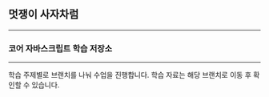 ## 멋쟁이 사자차럼

---

### 코어 자바스크립트 학습 저장소

---

학습 주제별로 브랜치를 나눠 수업을 진행합니다.
학습 자료는 해당 브랜치로 이동 후 확인할 수 있습니다.
